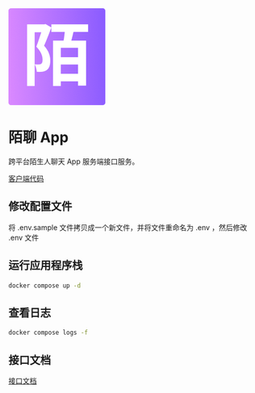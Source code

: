 <img src="public/logo.png" width="192" height="192">

# 陌聊 App

跨平台陌生人聊天 App 服务端接口服务。

[客户端代码](https://github.com/whisperingmoves/strangerchat-app)

## 修改配置文件

将 .env.sample 文件拷贝成一个新文件，并将文件重命名为 .env ，然后修改 .env 文件

## 运行应用程序栈

```bash
docker compose up -d
```

## 查看日志

```bash
docker compose logs -f
```

## 接口文档

[接口文档](./docs/openapi.yaml)
